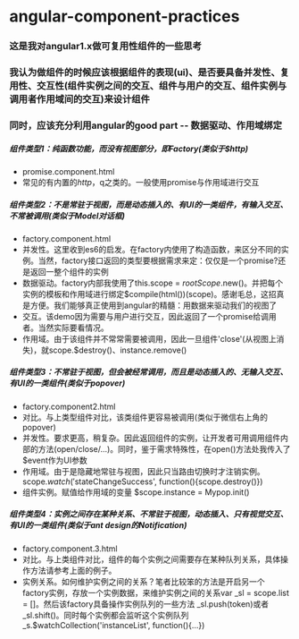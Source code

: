 # angular-component-practices
### 这是我对angular1.x做可复用性组件的一些思考
### 我认为做组件的时候应该根据组件的表现(ui)、是否要具备并发性、复用性、交互性(组件实例之间的交互、组件与用户的交互、组件实例与调用者作用域间的交互)来设计组件
### 同时，应该充分利用angular的good part -- 数据驱动、作用域绑定
##### 组件类型1：纯函数功能，而没有视图部分，即Factory(类似于$http)
*  promise.component.html
*  常见的有内置的$http，$q之类的。一般使用promise与作用域进行交互

##### 组件类型2：不是常驻于视图，而是动态插入的、有UI的一类组件，有输入交互、不常被调用(类似于Model对话框)
* factory.component.html
* 并发性。这里收到es6的启发。在factory内使用了构造函数，来区分不同的实例。当然，factory接口返回的类型要根据需求来定：仅仅是一个promise?还是返回一整个组件的实例
* 数据驱动。factory内部我使用了this.scope = $rootScope.$new()。并把每个实例的模板和作用域进行绑定$compile(html())(scope)。感谢毛总，这招真是方便。我们能够真正使用到angular的精髓：用数据来驱动我们的视图了
* 交互。该demo因为需要与用户进行交互，因此返回了一个promise给调用者。当然实际要看情况。
* 作用域。由于该组件并不常常需要被调用，因此一旦组件'close'(从视图上消失)，就scope.$destroy()、instance.remove()

##### 组件类型3：不常驻于视图，但会被经常调用，而且是动态插入的、无输入交互、有UI的一类组件(类似于popover)
* factory.component2.html
* 对比。与上类型组件对比，该类组件更容易被调用(类似于微信右上角的popover)
* 并发性。要求更高，稍复杂。因此返回组件的实例，让开发者可用调用组件内部的方法(open/close/...)。同时，鉴于需求特殊性，在open()方法处我传入了$event作为UI参数
* 作用域。由于是隐藏地常驻与视图，因此只当路由切换时才注销实例。scope.$watch('$stateChangeSuccess', function(){scope.destroy()})
* 组件实例。赋值给作用域的变量 $scope.instance = Mypop.init()

##### 组件类型4：实例之间存在某种关系、不常驻于视图，动态插入、只有视觉交互、有UI的一类组件(类似于ant design的Notification)
* factory.component.3.html
* 对比。与上类组件对比，组件的每个实例之间需要存在某种队列关系，具体操作方法请参考上面的例子。
* 实例关系。如何维护实例之间的关系？笔者比较笨的方法是开启另一个factory实例，存放一个实例数据，来维护实例之间的关系var _sl = scope.list = []。然后该factory具备操作实例队列的一些方法 _sl.push(token)或者 _sl.shift()。同时每个实例都会监听这个实例队列 _s.$watchCollection('instanceList', function(){...})
